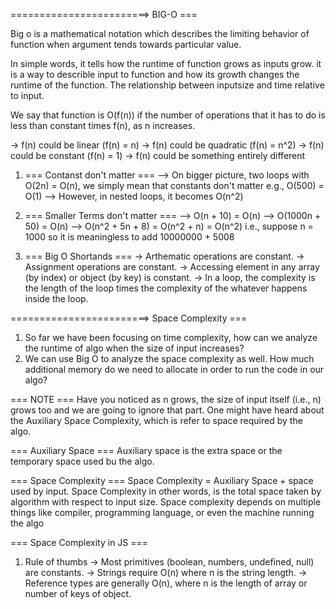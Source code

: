 ========================> BIG-O ===

Big o is a mathematical notation which describes the limiting behavior of function when argument tends towards
particular value.

In simple words, it tells how the runtime of function grows as inputs grow.
it is a way to describle input to function and how its growth changes the runtime of the function.
The relationship between inputsize and time relative to input.

We say that function is O(f(n)) if the number of operations that it has to do is less than constant times f(n),
as n increases.

-> f(n) could be linear (f(n) = n)
-> f(n) could be quadratic (f(n) = n^2)
-> f(n) could be constant (f(n) = 1)
-> f(n) could be something entirely different

1. === Contanst don't matter ===
   --> On bigger picture, two loops with O(2n) = O(n), we simply mean that constants don't matter e.g., O(500) = O(1)
   --> However, in nested loops, it becomes O(n^2)

2. === Smaller Terms don't matter ===
   --> O(n + 10) = O(n)
   --> O(1000n + 50) = O(n)
   --> O(n^2 + 5n + 8) = O(n^2 + n) = O(n^2) i.e., suppose n = 1000 so it is meaningless to add 10000000 + 5008

3. === Big O Shortands ===
   -> Arthematic operations are constant.
   -> Assignment operations are constant.
   -> Accessing element in any array (by index) or object (by key) is constant.
   -> In a loop, the complexity is the length of the loop times the complexity of the whatever happens inside the loop.

========================> Space Complexity ===

1. So far we have been focusing on time complexity, how can we analyze the runtime of algo when the size of input increases?
2. We can use Big O to analyze the space complexity as well. How much additional memory do we need to allocate in order to run the code in our algo?

=== NOTE ===
Have you noticed as n grows, the size of input itself (i.e., n) grows too and we are going to ignore that part.
One might have heard about the Auxiliary Space Complexity, which is refer to space required by the algo.

=== Auxiliary Space ===
Auxiliary space is the extra space or the temporary space used bu the algo.

=== Space Complexity ===
Space Complexity = Auxiliary Space + space used by input.
Space Complexity in other words, is the total space taken by algorithm with respect to input size.
Space complexity depends on multiple things like compiler, programming language, or even the machine running the algo

=== Space Complexity in JS ===

1. Rule of thumbs
   -> Most primitives (boolean, numbers, undefined, null) are constants.
   -> Strings require O(n) where n is the string length.
   -> Reference types are generally O(n), where n is the length of array or number of keys of object.
